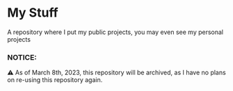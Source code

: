 # My Stuff
A repository where I put my public projects, you may even see my personal projects

### NOTICE:
⚠ As of March 8th, 2023, this repository will be archived, as I have no plans on re-using this repository again.
